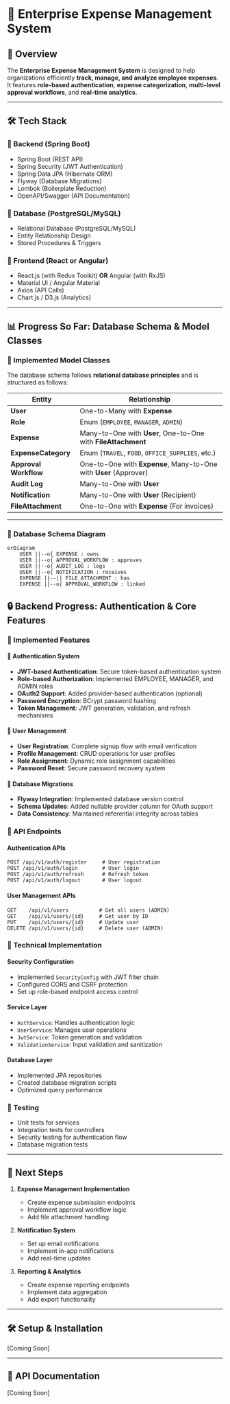 # 🏢 Enterprise Expense Management System

## 📌 Overview  
The **Enterprise Expense Management System** is designed to help organizations efficiently **track, manage, and analyze employee expenses**. It features **role-based authentication**, **expense categorization**, **multi-level approval workflows**, and **real-time analytics**.

---

## 🛠️ Tech Stack  
### **🔹 Backend (Spring Boot)**
- Spring Boot (REST API)
- Spring Security (JWT Authentication)
- Spring Data JPA (Hibernate ORM)
- Flyway (Database Migrations)
- Lombok (Boilerplate Reduction)
- OpenAPI/Swagger (API Documentation)

### **🔹 Database (PostgreSQL/MySQL)**
- Relational Database (PostgreSQL/MySQL)
- Entity Relationship Design
- Stored Procedures & Triggers

### **🔹 Frontend (React or Angular)**
- React.js (with Redux Toolkit) **OR** Angular (with RxJS)
- Material UI / Angular Material
- Axios (API Calls)
- Chart.js / D3.js (Analytics)

---

## 📊 Progress So Far: **Database Schema & Model Classes**
### **📝 Implemented Model Classes**
The database schema follows **relational database principles** and is structured as follows:

| Entity | Relationship |
|--------|-------------|
| **User** | One-to-Many with **Expense** |
| **Role** | Enum (`EMPLOYEE`, `MANAGER`, `ADMIN`) |
| **Expense** | Many-to-One with **User**, One-to-One with **FileAttachment** |
| **ExpenseCategory** | Enum (`TRAVEL`, `FOOD`, `OFFICE_SUPPLIES`, etc.) |
| **Approval Workflow** | One-to-One with **Expense**, Many-to-One with **User** (Approver) |
| **Audit Log** | Many-to-One with **User** |
| **Notification** | Many-to-One with **User** (Recipient) |
| **FileAttachment** | One-to-One with **Expense** (For invoices) |

---

### **📌 Database Schema Diagram**
```mermaid
erDiagram
    USER ||--o{ EXPENSE : owns
    USER ||--o{ APPROVAL_WORKFLOW : approves
    USER ||--o{ AUDIT_LOG : logs
    USER ||--o{ NOTIFICATION : receives
    EXPENSE ||--|| FILE_ATTACHMENT : has
    EXPENSE ||--o| APPROVAL_WORKFLOW : linked
```

## 🔒 Backend Progress: **Authentication & Core Features**

### **📝 Implemented Features**

#### **🔐 Authentication System**
- **JWT-based Authentication**: Secure token-based authentication system
- **Role-based Authorization**: Implemented EMPLOYEE, MANAGER, and ADMIN roles
- **OAuth2 Support**: Added provider-based authentication (optional)
- **Password Encryption**: BCrypt password hashing
- **Token Management**: JWT generation, validation, and refresh mechanisms

#### **👤 User Management**
- **User Registration**: Complete signup flow with email verification
- **Profile Management**: CRUD operations for user profiles
- **Role Assignment**: Dynamic role assignment capabilities
- **Password Reset**: Secure password recovery system

#### **💼 Database Migrations**
- **Flyway Integration**: Implemented database version control
- **Schema Updates**: Added nullable provider column for OAuth support
- **Data Consistency**: Maintained referential integrity across tables

### **🔄 API Endpoints**

#### **Authentication APIs**
```http
POST /api/v1/auth/register     # User registration
POST /api/v1/auth/login        # User login
POST /api/v1/auth/refresh      # Refresh token
POST /api/v1/auth/logout       # User logout
```

#### **User Management APIs**
```http
GET    /api/v1/users          # Get all users (ADMIN)
GET    /api/v1/users/{id}     # Get user by ID
PUT    /api/v1/users/{id}     # Update user
DELETE /api/v1/users/{id}     # Delete user (ADMIN)
```

### **🔨 Technical Implementation**

#### **Security Configuration**
- Implemented `SecurityConfig` with JWT filter chain
- Configured CORS and CSRF protection
- Set up role-based endpoint access control

#### **Service Layer**
- `AuthService`: Handles authentication logic
- `UserService`: Manages user operations
- `JwtService`: Token generation and validation
- `ValidationService`: Input validation and sanitization

#### **Database Layer**
- Implemented JPA repositories
- Created database migration scripts
- Optimized query performance

### **🧪 Testing**
- Unit tests for services
- Integration tests for controllers
- Security testing for authentication flow
- Database migration tests

---

## 🚀 Next Steps
1. **Expense Management Implementation**
   - Create expense submission endpoints
   - Implement approval workflow logic
   - Add file attachment handling

2. **Notification System**
   - Set up email notifications
   - Implement in-app notifications
   - Add real-time updates

3. **Reporting & Analytics**
   - Create expense reporting endpoints
   - Implement data aggregation
   - Add export functionality

---

## 🛠️ Setup & Installation
[Coming Soon]

---

## 📝 API Documentation
[Coming Soon]
